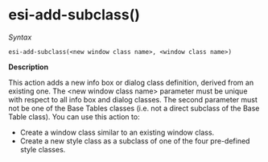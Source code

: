 # esi-add-subclass()

*Syntax*

```
esi-add-subclass(<new window class name>, <window class name>)
```

**Description**

This action adds a new info box or dialog class definition, derived from an existing one. The \<new window class name> parameter must be unique with respect to all info box and dialog classes. The second parameter must not be one of the Base Tables classes (i.e. not a direct subclass of the Base Table class). You can use this action to:

- Create a window class similar to an existing window class.
- Create a new style class as a subclass of one of the four pre-defined style classes.